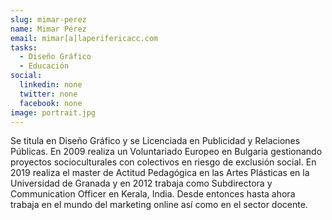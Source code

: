 ```yaml
---
slug: mimar-perez
name: Mimar Pérez
email: mimar[a]laperifericacc.com
tasks:
  - Diseño Gráfico
  - Educación
social:
  linkedin: none
  twitter: none
  facebook: none
image: portrait.jpg
---
```


Se titula en Diseño Gráfico y se Licenciada en Publicidad y Relaciones
Públicas. En 2009 realiza un Voluntariado Europeo en Bulgaria gestionando
proyectos socioculturales con colectivos en riesgo de exclusión social. En 2019
realiza el master de Actitud Pedagógica en las Artes Plásticas en la
Universidad de Granada y en 2012 trabaja como Subdirectora y Communication
Officer en Kerala, India. Desde entonces hasta ahora trabaja en el mundo del
marketing online así como en el sector docente.
